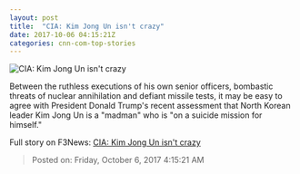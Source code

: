 ```yaml
---
layout: post
title:  "CIA: Kim Jong Un isn't crazy"
date: 2017-10-06 04:15:21Z
categories: cnn-com-top-stories
---
```


![CIA: Kim Jong Un isn't crazy](http://i2.cdn.cnn.com/cnnnext/dam/assets/170831090611-kim-jong-un-and-trump-tease-super-tease.jpg)

Between the ruthless executions of his own senior officers, bombastic threats of nuclear annihilation and defiant missile tests, it may be easy to agree with President Donald Trump's recent assessment that North Korean leader Kim Jong Un is a "madman" who is "on a suicide mission for himself."


Full story on F3News: [CIA: Kim Jong Un isn't crazy](http://www.f3nws.com/n/EptBsC)

> Posted on: Friday, October 6, 2017 4:15:21 AM
